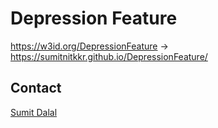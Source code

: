 # Depression Feature

https://w3id.org/DepressionFeature -> https://sumitnitkkr.github.io/DepressionFeature/

## Contact
[Sumit Dalal](sumitdalal9050@gmail.com)

